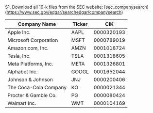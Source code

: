 S1. Download all 10-k files from the SEC website: [sec_companysearch)(https://www.sec.gov/edgar/searchedgar/companysearch)

| **Company Name**           | **Ticker** | **CIK**      |
|----------------------------|--------------|--------------|
| Apple Inc.                | AAPL         | 0000320193   |
| Microsoft Corporation     | MSFT         | 0000789019   |
| Amazon.com, Inc.          | AMZN         | 0001018724   |
| Tesla, Inc.               | TSLA         | 0001318605   |
| Meta Platforms, Inc.      | META         | 0001326801   | ❓
| Alphabet Inc.             | GOOGL        | 0001652044   |
| Johnson & Johnson         | JNJ          | 0000200406   |
| The Coca-Cola Company     | KO           | 0000021344   | ❓
| Procter & Gamble Co.      | PG           | 0000080424   |
| Walmart Inc.              | WMT          | 0000104169   |
